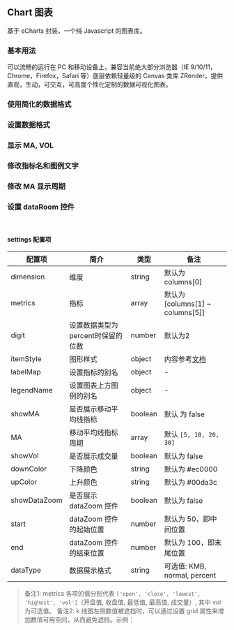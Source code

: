 <div class="demo-header">
<p class="overviewicon">
  <span class="wapi-chart-pie"/>
</p>

## Chart 图表

<nova-uxlink widget-name="Chart"></nova-uxlink>

基于 eCharts 封装，一个纯 Javascript 的图表库。
</div>

### 基本用法

<p>可以流畅的运行在 PC 和移动设备上，兼容当前绝大部分浏览器（IE 9/10/11，Chrome，Firefox，Safari 等）底层依赖轻量级的 Canvas 类库 ZRender，提供直观，生动，可交互，可高度个性化定制的数据可视化图表。</p>

<nova-demo-view link="chart/candle/base"></nova-demo-view>

### 使用简化的数据格式

<nova-demo-view link="chart/candle/demo2"></nova-demo-view>

### 设置数据格式

<nova-demo-view link="chart/candle/demo3"></nova-demo-view>

### 显示 MA, VOL

<nova-demo-view link="chart/candle/demo4"></nova-demo-view>

### 修改指标名和图例文字

<nova-demo-view link="chart/candle/demo5"></nova-demo-view>

### 修改 MA 显示周期

<nova-demo-view link="chart/candle/demo6"></nova-demo-view>

### 设置 dataRoom 控件

<nova-demo-view link="chart/candle/demo7"></nova-demo-view>

<br>

#### settings 配置项

| 配置项 | 简介 | 类型 | 备注 |
| --- | --- | --- | --- |
| dimension | 维度 | string | 默认为 columns[0] |
| metrics | 指标 | array | 默认为 [columns[1] ~ columns[5]] |
| digit | 设置数据类型为percent时保留的位数 | number | 默认为2 |
| itemStyle | 图形样式 | object | 内容参考[文档](http://xui.test.huawei.com/echarts4/echarts-doc/public/cn/option.html#series-candlestick.itemStyle) |
| labelMap | 设置指标的别名 | object | - |
| legendName | 设置图表上方图例的别名 | object | - |
| showMA | 是否展示移动平均线指标 | boolean | 默认 为 false |
| MA | 移动平均线指标周期 |  array | 默认 `[5, 10, 20, 30]` |
| showVol | 是否展示成交量 | boolean |  默认为 false |
| downColor | 下降颜色 | string | 默认为 #ec0000 |
| upColor | 上升颜色 | string | 默认为 #00da3c |
| showDataZoom | 是否展示 dataZoom 控件 | boolean | 默认为 false |
| start | dataZoom 控件的起始位置 | number | 默认为 50，即中间位置 |
| end | dataZoom 控件的结束位置 | number | 默认为 100，即末尾位置 |
| dataType | 数据展示格式 | string | 可选值: KMB, normal, percent |

> 备注1: metrics 各项的值分别代表 `['open', 'close', 'lowest', 'highest', 'vol']`（开盘值, 收盘值, 最低值, 最高值, 成交量）, 其中 vol 为可选值。
> 备注2: k 线图左侧数值被遮挡时，可以通过设置 grid 属性来增加数值可用空间，从而避免遮挡。示例： <!-- TODO: add demo -->
